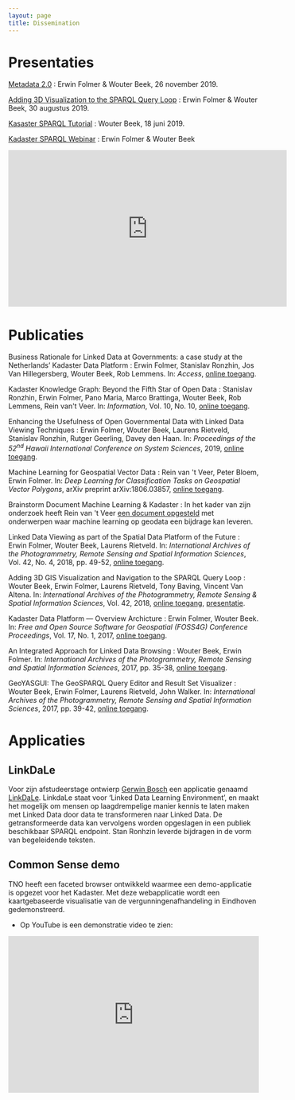 ```yaml
---
layout: page
title: Dissemination
---
```

# Presentaties

[Metadata 2.0](./2019-11-26-Metadata-2-0/index.html)
: Erwin Folmer & Wouter Beek, 26 november 2019.

[Adding 3D Visualization to the SPARQL Query Loop](./Adding-3D-Visualization-to-the-SPARQL-Query-Loop.html)
: Erwin Folmer & Wouter Beek, 30 augustus 2019.

[Kasaster SPARQL Tutorial](./Kadaster-SPARQL-Tutorial.html)
: Wouter Beek, 18 juni 2019.

[Kadaster SPARQL Webinar](./Kadaster-SPARQL-Webinar.html)
: Erwin Folmer & Wouter Beek

<iframe width="560" height="315" src="https://www.youtube.com/embed/oyH8YFVy37Y" frameborder="0" allow="accelerometer; autoplay; encrypted-media; gyroscope; picture-in-picture" allowfullscreen>
</iframe>

# Publicaties
Business Rationale for Linked Data at Governments: a case study at the Netherlands’ Kadaster Data Platform
: Erwin Folmer, Stanislav Ronzhin, Jos Van Hillegersberg, Wouter Beek, Rob Lemmens. In: _Access_,  [online toegang](https://ieeexplore.ieee.org/abstract/document/9051837).

Kadaster Knowledge Graph: Beyond the Fifth Star of Open Data
: Stanislav Ronzhin, Erwin Folmer, Pano Maria, Marco Brattinga, Wouter Beek, Rob Lemmens, Rein van't Veer.  In: _Information_, Vol. 10, No. 10, [online toegang](https://www.mdpi.com/2078-2489/10/10/310).

Enhancing the Usefulness of Open Governmental Data with Linked Data Viewing Techniques
: Erwin Folmer, Wouter Beek, Laurens Rietveld, Stanislav Ronzhin, Rutger Geerling, Davey den Haan.  In: _Proceedings of the 52<sup>nd</sup> Hawaii International Conference on System Sciences_, 2019, [online toegang](https://scholarspace.manoa.hawaii.edu/handle/10125/59728).

Machine Learning for Geospatial Vector Data
: Rein van 't Veer, Peter Bloem, Erwin Folmer.  In: _Deep Learning for Classification Tasks on Geospatial Vector Polygons_, arXiv preprint arXiv:1806.03857, [online toegang](https://arxiv.org/abs/1806.03857).

Brainstorm Document Machine Learning & Kadaster
: In het kader van zijn onderzoek heeft Rein van 't Veer [een document opgesteld](https://docs.google.com/document/d/1Xrkex00xoTTP7IgxIbvnFFUruDSV0_IaTDAPxtwazdE/edit?usp=sharing) met onderwerpen waar machine learning op geodata een bijdrage kan leveren.

Linked Data Viewing as part of the Spatial Data Platform of the Future
: Erwin Folmer, Wouter Beek, Laurens Rietveld.  In: _International Archives of the Photogrammetry, Remote Sensing and Spatial Information Sciences_, Vol. 42, No. 4, 2018, pp. 49-52, [online toegang](https://ris.utwente.nl/ws/portalfiles/portal/76803233/isprs_archives_XLII_4_W8_49_2018.pdf).

Adding 3D GIS Visualization and Navigation to the SPARQL Query Loop
: Wouter Beek, Erwin Folmer, Laurens Rietveld, Tony Baving, Vincent Van Altena.  In: _International Archives of the Photogrammetry, Remote Sensing & Spatial Information Sciences_, Vol. 42, 2018, [online toegang](https://research.utwente.nl/files/76803170/isprs_archives_XLII_4_W8_11_2018.pdf), [presentatie](./Adding-3D-Visualization-to-the-SPARQL-Query-Loop.html).

Kadaster Data Platform ― Overview Archicture
: Erwin Folmer, Wouter Beek.  In: _Free and Open Source Software for Geospatial (FOSS4G) Conference Proceedings_, Vol. 17, No. 1, 2017, [online toegang](https://scholarworks.umass.edu/foss4g/vol17/iss1/23).

An Integrated Approach for Linked Data Browsing
: Wouter Beek, Erwin Folmer.  In: _International Archives of the Photogrammetry, Remote Sensing and Spatial Information Sciences_, 2017, pp. 35-38, [online toegang](https://doi.org/10.5194/isprs-archives-XLII-4-W2-35-2017).

GeoYASGUI: The GeoSPARQL Query Editor and Result Set Visualizer
: Wouter Beek, Erwin Folmer, Laurens Rietveld, John Walker.  In: _International Archives of the Photogrammetry, Remote Sensing and Spatial Information Sciences_, 2017, pp. 39-42, [online toegang](https://doi.org/10.5194/isprs-archives-XLII-4-W2-39-2017).

# Applicaties

## LinkDaLe

Voor zijn afstudeerstage ontwierp [Gerwin Bosch](http://gerwinbosch.nl) een applicatie genaamd [LinkDaLe](http://linkdale.org).  LinkdaLe staat voor ‘Linked Data Learning Environment’, en maakt het mogelijk om mensen op laagdrempelige manier kennis te laten maken met Linked Data door data te transformeren naar Linked Data.  De getransformeerde data kan vervolgens worden opgeslagen in een publiek beschikbaar SPARQL endpoint.  Stan Ronhzin leverde bijdragen in de vorm van begeleidende teksten.

## Common Sense demo

TNO heeft een faceted browser ontwikkeld waarmee een demo-applicatie is opgezet voor het Kadaster.  Met deze webapplicatie wordt een kaartgebaseerde visualisatie van de vergunningenafhandeling in Eindhoven gedemonstreerd.

- Op YouTube is een demonstratie video te zien:

<iframe style="max-width:560px" width="100%" height="315" src="https://www.youtube.com/embed/EGTMvd5jYd4"  frameborder="0" allowfullscreen></iframe>


